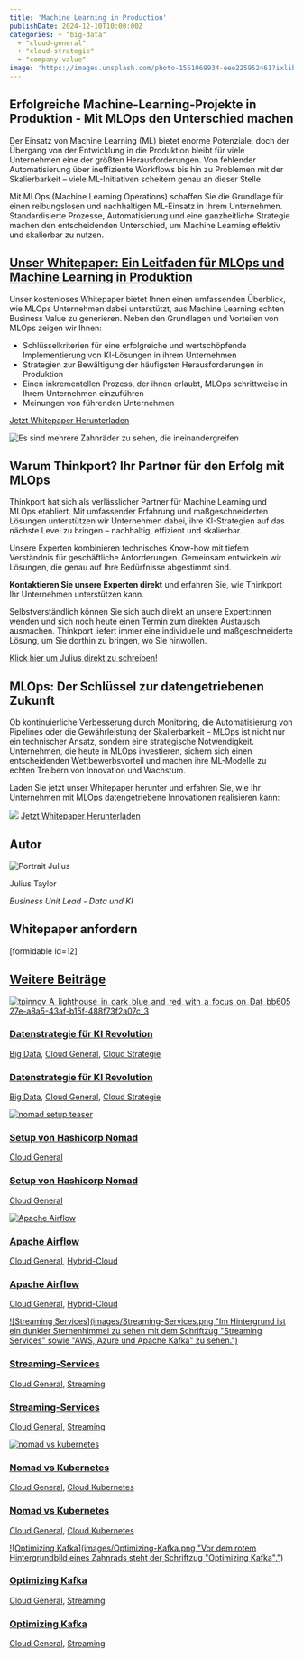 ```yaml
---
title: 'Machine Learning in Production'
publishDate: 2024-12-10T10:00:00Z
categories: + "big-data"
  + "cloud-general"
  + "cloud-strategie"
  + "company-value"
image: 'https://images.unsplash.com/photo-1561069934-eee225952461?ixlib=rb-4.0.3&ixid=M3wxMjA3fDB8MHxwaG90by1wYWdlfHx8fGVufDB8fHx8fA%3D%3D&auto=format&fit=crop&w=2070&q=80'
---
```


## Erfolgreiche Machine-Learning-Projekte in Produktion - Mit MLOps den Unterschied machen

Der Einsatz von Machine Learning (ML) bietet enorme Potenziale, doch der Übergang von der Entwicklung in die Produktion bleibt für viele Unternehmen eine der größten Herausforderungen. Von fehlender Automatisierung über ineffiziente Workflows bis hin zu Problemen mit der Skalierbarkeit – viele ML-Initiativen scheitern genau an dieser Stelle.

Mit MLOps (Machine Learning Operations) schaffen Sie die Grundlage für einen reibungslosen und nachhaltigen ML-Einsatz in Ihrem Unternehmen. Standardisierte Prozesse, Automatisierung und eine ganzheitliche Strategie machen den entscheidenden Unterschied, um Machine Learning effektiv und skalierbar zu nutzen.

## [Unser Whitepaper: Ein Leitfaden für MLOps und Machine Learning in Produktion](https://assets.publishing.service.gov.uk/media/652e958b6972600014ccf9f6/Issues_statement__updated.pdf)

Unser kostenloses Whitepaper bietet Ihnen einen umfassenden Überblick, wie MLOps Unternehmen dabei unterstützt, aus Machine Learning echten Business Value zu generieren. Neben den Grundlagen und Vorteilen von MLOps zeigen wir Ihnen:

- Schlüsselkriterien für eine erfolgreiche und wertschöpfende Implementierung von KI-Lösungen in ihrem Unternehmen
- Strategien zur Bewältigung der häufigsten Herausforderungen in Produktion
- Einen inkrementellen Prozess, der ihnen erlaubt, MLOps schrittweise in Ihrem Unternehmen einzuführen
- Meinungen von führenden Unternehmen

[Jetzt Whitepaper Herunterladen](#JetztWhitepaperHerunterladen)

![Es sind mehrere Zahnräder zu sehen, die ineinandergreifen](images/image-13.webp)

## Warum Thinkport? Ihr Partner für den Erfolg mit MLOps

Thinkport hat sich als verlässlicher Partner für Machine Learning und MLOps etabliert. Mit umfassender Erfahrung und maßgeschneiderten Lösungen unterstützen wir Unternehmen dabei, ihre KI-Strategien auf das nächste Level zu bringen – nachhaltig, effizient und skalierbar.

Unsere Experten kombinieren technisches Know-how mit tiefem Verständnis für geschäftliche Anforderungen. Gemeinsam entwickeln wir Lösungen, die genau auf Ihre Bedürfnisse abgestimmt sind.

**Kontaktieren Sie unsere Experten direkt** und erfahren Sie, wie Thinkport Ihr Unternehmen unterstützen kann.

Selbstverständlich können Sie sich auch direkt an unsere Expert:innen wenden und sich noch heute einen Termin zum direkten Austausch ausmachen. Thinkport liefert immer eine individuelle und maßgeschneiderte Lösung, um Sie dorthin zu bringen, wo Sie hinwollen.

[Klick hier um Julius direkt zu schreiben!](mailto:jtaylor@thinkport.digital)

## MLOps: Der Schlüssel zur datengetriebenen Zukunft

Ob kontinuierliche Verbesserung durch Monitoring, die Automatisierung von Pipelines oder die Gewährleistung der Skalierbarkeit – MLOps ist nicht nur ein technischer Ansatz, sondern eine strategische Notwendigkeit. Unternehmen, die heute in MLOps investieren, sichern sich einen entscheidenden Wettbewerbsvorteil und machen ihre ML-Modelle zu echten Treibern von Innovation und Wachstum.

Laden Sie jetzt unser Whitepaper herunter und erfahren Sie, wie Ihr Unternehmen mit MLOps datengetriebene Innovationen realisieren kann:

![](images/image-14-1024x1024.webp) [Jetzt Whitepaper Herunterladen](#JetztWhitepaperHerunterladen)

## Autor

![Portrait Julius](images/Julius-300x300.webp)

Julius Taylor

_Business Unit Lead - Data und KI_

[](https://www.linkedin.com/in/julius-taylor-478b7913a/)[](mailto:jtaylor@thinkport.digital)

## Whitepaper anfordern

\[formidable id=12\]

## [Weitere Beiträge](https://thinkport.digital/blog)

[![tpinnov_A_lighthouse_in_dark_blue_and_red_with_a_focus_on_Dat_bb60527e-a8a5-43af-b15f-488f73f2a07c_3](images/tpinnov_A_lighthouse_in_dark_blue_and_red_with_a_focus_on_Dat_bb60527e-a8a5-43af-b15f-488f73f2a07c_3.webp 'tpinnov_A_lighthouse_in_dark_blue_and_red_with_a_focus_on_Dat_bb60527e-a8a5-43af-b15f-488f73f2a07c_3')](https://thinkport.digital/datenstrategie_fuer_ki/)

### [Datenstrategie für KI Revolution](https://thinkport.digital/datenstrategie_fuer_ki/ 'Datenstrategie für KI Revolution')

[Big Data](https://thinkport.digital/category/big-data/), [Cloud General](https://thinkport.digital/category/cloud-general/), [Cloud Strategie](https://thinkport.digital/category/cloud-strategie/)

### [Datenstrategie für KI Revolution](https://thinkport.digital/datenstrategie_fuer_ki/ 'Datenstrategie für KI Revolution')

[Big Data](https://thinkport.digital/category/big-data/), [Cloud General](https://thinkport.digital/category/cloud-general/), [Cloud Strategie](https://thinkport.digital/category/cloud-strategie/)

[![nomad setup teaser](images/nomad-setup-1024x683.webp 'nomad setup teaser')](https://thinkport.digital/setup-von-hashicorp-nomad/)

### [Setup von Hashicorp Nomad](https://thinkport.digital/setup-von-hashicorp-nomad/ 'Setup von Hashicorp Nomad')

[Cloud General](https://thinkport.digital/category/cloud-general/)

### [Setup von Hashicorp Nomad](https://thinkport.digital/setup-von-hashicorp-nomad/ 'Setup von Hashicorp Nomad')

[Cloud General](https://thinkport.digital/category/cloud-general/)

[![Apache Airflow](images/Apache-Airflow.png 'Logo mit Schriftzug Apache Airflow vor strahlendem Hintergrund')](https://thinkport.digital/apache-airflow/)

### [Apache Airflow](https://thinkport.digital/apache-airflow/ 'Apache Airflow')

[Cloud General](https://thinkport.digital/category/cloud-general/), [Hybrid-Cloud](https://thinkport.digital/category/hybrid-cloud/)

### [Apache Airflow](https://thinkport.digital/apache-airflow/ 'Apache Airflow')

[Cloud General](https://thinkport.digital/category/cloud-general/), [Hybrid-Cloud](https://thinkport.digital/category/hybrid-cloud/)

[![Streaming Services](images/Streaming-Services.png "Im Hintergrund ist ein dunkler Sternenhimmel zu sehen mit dem Schriftzug "Streaming Services" sowie "AWS, Azure und Apache Kafka" zu sehen.")](https://thinkport.digital/streaming-services/)

### [Streaming-Services](https://thinkport.digital/streaming-services/ 'Streaming-Services')

[Cloud General](https://thinkport.digital/category/cloud-general/), [Streaming](https://thinkport.digital/category/streaming/)

### [Streaming-Services](https://thinkport.digital/streaming-services/ 'Streaming-Services')

[Cloud General](https://thinkport.digital/category/cloud-general/), [Streaming](https://thinkport.digital/category/streaming/)

[![nomad vs kubernetes](images/Frische-Informationen-_1_-1024x683.webp 'Bild von zwei Entwicklern vor einem Computer, mit dem Rücken zugewandt, mit dem Nomad-Logo auf dem Computer')](https://thinkport.digital/nomad-vs-kubernetes/)

### [Nomad vs Kubernetes](https://thinkport.digital/nomad-vs-kubernetes/ 'Nomad vs Kubernetes')

[Cloud General](https://thinkport.digital/category/cloud-general/), [Cloud Kubernetes](https://thinkport.digital/category/cloud-kubernetes/)

### [Nomad vs Kubernetes](https://thinkport.digital/nomad-vs-kubernetes/ 'Nomad vs Kubernetes')

[Cloud General](https://thinkport.digital/category/cloud-general/), [Cloud Kubernetes](https://thinkport.digital/category/cloud-kubernetes/)

[![Optimizing Kafka](images/Optimizing-Kafka.png "Vor dem rotem Hintergrundbild eines Zahnrads steht der Schriftzug "Optimizing Kafka".")](https://thinkport.digital/optimizing-kafka/)

### [Optimizing Kafka](https://thinkport.digital/optimizing-kafka/ 'Optimizing Kafka')

[Cloud General](https://thinkport.digital/category/cloud-general/), [Streaming](https://thinkport.digital/category/streaming/)

### [Optimizing Kafka](https://thinkport.digital/optimizing-kafka/ 'Optimizing Kafka')

[Cloud General](https://thinkport.digital/category/cloud-general/), [Streaming](https://thinkport.digital/category/streaming/)

